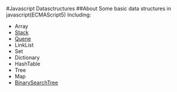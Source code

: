 #Javascript Datasctructures
##About
Some basic data structures in javascript(ECMAScript5)
Including:
* Array
* [Stack](https://github.com/KristenXu/JavascriptDatastructures/blob/master/Stack.js)
* [Quene]((https://github.com/KristenXu/JavascriptDatastructures/blob/master/Queue.js))
* LinkList
* Set
* Dictionary
* HashTable
* Tree
* Map
* [BinarySearchTree](https://github.com/KristenXu/JavascriptDatastructures/blob/master/BinarySearchTree.js)
